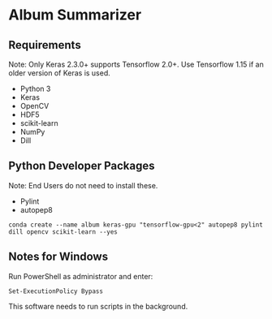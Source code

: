 # Album Summarizer
## Requirements
Note: Only Keras 2.3.0+ supports Tensorflow 2.0+. Use Tensorflow 1.15 if an older version of Keras is used.
- Python 3
- Keras
- OpenCV
- HDF5
- scikit-learn
- NumPy
- Dill

## Python Developer Packages
Note: End Users do not need to install these.
- Pylint
- autopep8

```
conda create --name album keras-gpu "tensorflow-gpu<2" autopep8 pylint dill opencv scikit-learn --yes
```

## Notes for Windows
Run PowerShell as administrator and enter:
```
Set-ExecutionPolicy Bypass
```
This software needs to run scripts in the background.